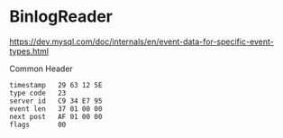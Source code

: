 # BinlogReader

https://dev.mysql.com/doc/internals/en/event-data-for-specific-event-types.html

Common Header

```
timestamp   29 63 12 5E
type code   23
server id   C9 34 E7 95
event len   37 01 00 00
next post   AF 01 00 00
flags       00
```